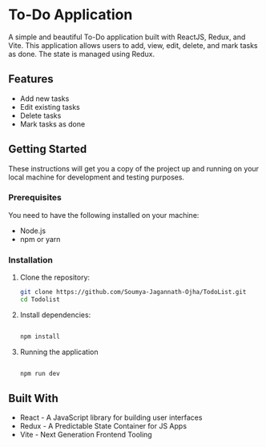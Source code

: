# To-Do Application

A simple and beautiful To-Do application built with ReactJS, Redux, and Vite. This application allows users to add, view, edit, delete, and mark tasks as done. The state is managed using Redux.

## Features

- Add new tasks
- Edit existing tasks
- Delete tasks
- Mark tasks as done




## Getting Started

These instructions will get you a copy of the project up and running on your local machine for development and testing purposes.

### Prerequisites

You need to have the following installed on your machine:

- Node.js
- npm or yarn

### Installation

1. Clone the repository:

   ```bash
   git clone https://github.com/Soumya-Jagannath-Ojha/TodoList.git
   cd Todolist
   ```

2. Install dependencies:

    ```bash
    
    npm install
    
    ```
3. Running the application
    ```bash
    
    npm run dev
    
    ```

## Built With
- React - A JavaScript library for building user interfaces
- Redux - A Predictable State Container for JS Apps
- Vite - Next Generation Frontend Tooling

